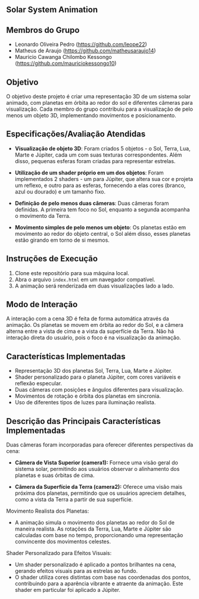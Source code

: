 ## Solar System Animation

## Membros do Grupo

- Leonardo Oliveira Pedro (https://github.com/leope22)
- Matheus de Araujo (https://github.com/matheusaraujo14)
- Mauricio Cawanga Chilombo Kessongo (https://github.com/mauriciokessongo10)

## Objetivo

O objetivo deste projeto é criar uma representação 3D de um sistema solar animado, com planetas em órbita ao redor do sol e diferentes câmeras para visualização. Cada membro do grupo contribuiu para a visualização de pelo menos um objeto 3D, implementando movimentos e posicionamento.

## Especificações/Avaliação Atendidas

- **Visualização de objeto 3D**: Foram criados 5 objetos - o Sol, Terra, Lua, Marte e Júpiter, cada um com suas texturas correspondentes. Além disso, pequenas esferas foram criadas para representar estrelas.

- **Utilização de um shader próprio em um dos objetos**: Foram implementados 2 shaders - um para Júpiter, que altera sua cor e projeta um reflexo, e outro para as esferas, fornecendo a elas cores (branco, azul ou dourado) e um tamanho fixo.

- **Definição de pelo menos duas câmeras**: Duas câmeras foram definidas. A primeira tem foco no Sol, enquanto a segunda acompanha o movimento da Terra.

- **Movimento simples de pelo menos um objeto**: Os planetas estão em movimento ao redor do objeto central, o Sol além disso, esses planetas estão girando em torno de si mesmos.

## Instruções de Execução

1. Clone este repositório para sua máquina local.
2. Abra o arquivo `index.html` em um navegador compatível.
3. A animação será renderizada em duas visualizações lado a lado.


## Modo de Interação

A interação com a cena 3D é feita de forma automática através da animação. Os planetas se movem em órbita ao redor do Sol, e a câmera alterna entre a vista de cima e a vista da superfície da Terra. Não há interação direta do usuário, pois o foco é na visualização da animação.
  
## Características Implementadas

- Representação 3D dos planetas Sol, Terra, Lua, Marte e Júpiter.
- Shader personalizado para o planeta Júpiter, com cores variáveis e reflexão especular.
- Duas câmeras com posições e ângulos diferentes para visualização.
- Movimentos de rotação e órbita dos planetas em sincronia.
- Uso de diferentes tipos de luzes para iluminação realista.

## Descrição das Principais Características Implementadas

Duas câmeras foram incorporadas para oferecer diferentes perspectivas da cena:

- **Câmera de Vista Superior (camera1):** Fornece uma visão geral do sistema solar, permitindo aos usuários observar o alinhamento dos planetas e suas órbitas de cima.

- **Câmera da Superfície da Terra (camera2):** Oferece uma visão mais próxima dos planetas, permitindo que os usuários apreciem detalhes, como a vista da Terra a partir de sua superfície.

Movimento Realista dos Planetas:

- A animação simula o movimento dos planetas ao redor do Sol de maneira realista. As rotações da Terra, Lua, Marte e Júpiter são calculadas com base no tempo, proporcionando uma representação convincente dos movimentos celestes.

Shader Personalizado para Efeitos Visuais:

- Um shader personalizado é aplicado a pontos brilhantes na cena, gerando efeitos visuais para as estrelas ao fundo.
- O shader utiliza cores distintas com base nas coordenadas dos pontos, contribuindo para a aparência vibrante e atraente da animação. Este shader em particular foi aplicado a Júpiter.
 


